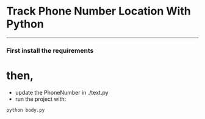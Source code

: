# Track Phone Number Location With Python

---

### First install the requirements

# then,

- update the PhoneNumber in ./text.py
- run the project with: 

`python body.py`
